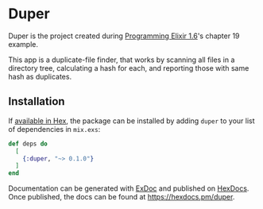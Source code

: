 # Duper

Duper is the project created during [Programming Elixir 1.6][1]'s chapter 19
example.

This app is a duplicate-file finder, that works by scanning all files in a
directory tree, calculating a hash for each, and reporting those with same hash
as duplicates.

## Installation

If [available in Hex][2], the package can be installed by adding `duper` to
your list of dependencies in `mix.exs`:

```elixir
def deps do
  [
    {:duper, "~> 0.1.0"}
  ]
end
```

Documentation can be generated with [ExDoc][3] and published on [HexDocs][4].
Once published, the docs can be found at <https://hexdocs.pm/duper>.

[1]: https://pragprog.com/titles/elixir16/programming-elixir-1-6
[2]: https://hex.pm/docs/publish
[3]: https://github.com/elixir-lang/ex_doc
[4]: https://hexdocs.pm

